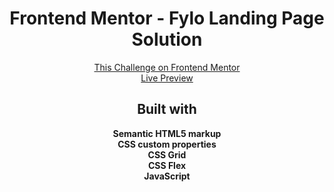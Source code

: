 <h1 align="center">Frontend Mentor - Fylo Landing Page Solution</h1>

<div align="center"><a href="https://www.frontendmentor.io/challenges/fylo-landing-page-with-two-column-layout-5ca5ef041e82137ec91a50f5">This Challenge on Frontend Mentor</a></div>
<div align="center"><a href="https://hiozen.github.io/fylo-landing-page/">Live Preview</a></div>

<h2 align="center">Built with</h2>

<div align="center"><b>Semantic HTML5 markup</b></div>
<div align="center"><b>CSS custom properties</b></div>
<div align="center"><b>CSS Grid</b></div>
<div align="center"><b>CSS Flex</b></div>
<div align="center"><b>JavaScript</b></div>